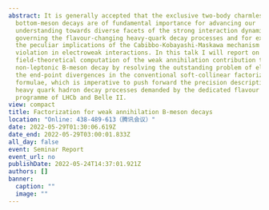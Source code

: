 ```yaml
---
abstract: It is generally accepted that the exclusive two-body charmless
  bottom-meson decays are of fundamental importance for advancing our
  understanding towards diverse facets of the strong interaction dynamics
  governing the flavour-changing heavy-quark decay processes and for exploring
  the peculiar implications of the Cabibbo-Kobayashi-Maskawa mechanism for CP
  violation in electroweak interactions. In this talk I will report on the
  field-theoretical computation of the weak annihilation contribution to the
  non-leptonic B-meson decay by resolving the outstanding problem of eliminating
  the end-point divergences in the conventional soft-collinear factorization
  formulae, which is imperative to push forward the precision description of
  heavy quark hadron decay processes demanded by the dedicated flavour physics
  programme of LHCb and Belle II.
view: compact
title: Factorization for weak annihilation B-meson decays
location: "Online: 438-489-613（腾讯会议）"
date: 2022-05-29T01:30:06.619Z
date_end: 2022-05-29T03:00:01.833Z
all_day: false
event: Seminar Report
event_url: no
publishDate: 2022-05-24T14:37:01.921Z
authors: []
banner:
  caption: ""
  image: ""
---
```


